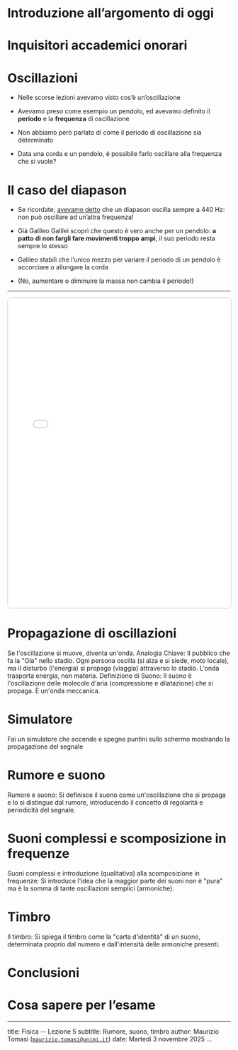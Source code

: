 # Introduzione all’argomento di oggi

# Inquisitori accademici onorari

# Oscillazioni

-   Nelle scorse lezioni avevamo visto cos’è un’oscillazione

-   Avevamo preso come esempio un pendolo, ed avevamo definito il **periodo** e la **frequenza** di oscillazione

-   Non abbiamo però parlato di come il periodo di oscillazione sia determinato

-   Data una corda e un pendolo, è possibile farlo oscillare alla frequenza che si vuole?

# Il caso del diapason

-   Se ricordate, [avevamo detto](tomasi-lezione-04.html#diapason) che un diapason oscilla sempre a 440 Hz: non può oscillare ad un’altra frequenza!

-   Già Galileo Galilei scoprì che questo è vero anche per un pendolo: **a patto di non fargli fare movimenti troppo ampi**, il suo periodo resta sempre lo stesso

-   Galileo stabilì che l’unico mezzo per variare il periodo di un pendolo è accorciare o allungare la corda

-   (No, aumentare o diminuire la massa non cambia il periodo!)

---

<iframe src="iframes/simple-pendulum.html" width="100%" height="700" style="border:1px solid #ccc; border-radius: 8px;"></iframe>

# Propagazione di oscillazioni

Se l'oscillazione si muove, diventa un'onda. Analogia Chiave: Il pubblico che fa la "Ola" nello stadio. Ogni persona oscilla (si alza e si siede, moto locale), ma il disturbo (l'energia) si propaga (viaggia) attraverso lo stadio. L'onda trasporta energia, non materia. Definizione di Suono: Il suono è l'oscillazione delle molecole d'aria (compressione e dilatazione) che si propaga. È un'onda meccanica.

# Simulatore

Fai un simulatore che accende e spegne puntini sullo schermo mostrando la propagazione del segnale

# Rumore e suono

Rumore e suono: Si definisce il suono come un'oscillazione che si propaga e lo si distingue dal rumore, introducendo il concetto di regolarità e periodicità del segnale.

# Suoni complessi e scomposizione in frequenze

Suoni complessi e introduzione (qualitativa) alla scomposizione in frequenze: Si introduce l'idea che la maggior parte dei suoni non è "pura" ma è la somma di tante oscillazioni semplici (armoniche).

# Timbro

Il timbro: Si spiega il timbro come la "carta d'identità" di un suono, determinata proprio dal numero e dall'intensità delle armoniche presenti.

# Conclusioni

# Cosa sapere per l’esame

---
title: Fisica -- Lezione 5
subtitle: Rumore, suono, timbro
author: Maurizio Tomasi ([`maurizio.tomasi@unimi.it`](mailto:maurizio.tomasi@unimi.it))
date: Martedì 3 novembre 2025
...
